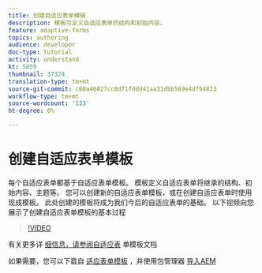 ```yaml
---
title: 创建自适应表单模板
description: 模板可定义自适应表单的结构和初始内容。
feature: adaptive-forms
topics: authoring
audience: developer
doc-type: tutorial
activity: understand
kt: 5859
thumbnail: 37324
translation-type: tm+mt
source-git-commit: c60a46027cc8d71fddd41aa31dbb569e4df94823
workflow-type: tm+mt
source-wordcount: '133'
ht-degree: 0%

---
```



# 创建自适应表单模板

每个自适应表单都基于自适应表单模板。 模板定义自适应表单将继承的结构、初始内容、主题等。 您可以创建新的自适应表单模板，或在创建自适应表单时使用现成模板。
此处创建的模板将成为我们今后的自适应表单的基础。
以下视频向您展示了创建自适应表单模板的基本过程

>[!VIDEO](https://video.tv.adobe.com/v/37324/quality=9)

有关更多详 [细信息，请参阅自适应表](https://docs.adobe.com/content/help/en/experience-manager-65/forms/adaptive-forms-advanced-authoring/template-editor.html) 单模板文档

如果需要，您可以下载自 [适应表单模板](assets/peak-application-template.zip) ，并使用包管理器 [导入AEM](http://localhost:4502/crx/packmgr/index.jsp)




